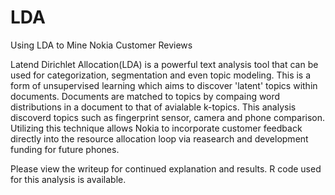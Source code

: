 # LDA
Using LDA to Mine Nokia Customer Reviews


Latend Dirichlet Allocation(LDA) is a powerful text analysis tool that can be used for categorization, segmentation and even topic modeling.  This is a form of unsupervised learning which aims to discover 'latent' topics within documents.  Documents are matched to topics by compaing word distributions in a document to that of avialable k-topics.  This analysis discoverd topics such as fingerprint sensor, camera and phone comparison.  Utilizing this technique allows Nokia to incorporate customer feedback directly into the resource allocation loop via reasearch and development funding for future phones.

Please view the writeup for continued explanation and results.  R code used for this analysis is available.
